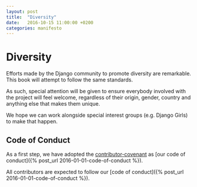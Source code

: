 ```yaml
---
layout: post
title:  "Diversity"
date:   2016-10-15 11:00:00 +0200
categories: manifesto
---
```


# Diversity

Efforts made by the Django community to promote diversity are remarkable. This book will attempt to follow the same standards.

As such, special attention will be given to ensure everybody involved with the project will feel welcome, regardless of their origin, gender, country and anything else that makes them unique.

We hope we can work alongside special interest groups (e.g. Django Girls) to make that happen.


## Code of Conduct

As a first step, we have adopted the [contributor-covenant](http://contributor-covenant.org/) as [our code of conduct]({% post_url 2016-01-01-code-of-conduct %}).

All contributors are expected to follow our [code of conduct]({% post_url 2016-01-01-code-of-conduct %}).
